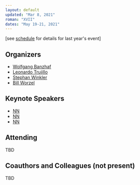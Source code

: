 ```yaml
---
layout: default
updated: "Mar 8, 2021"
roman: "XVII"
dates: "May 19-21, 2021"
---
```

\[see [schedule](schedule.html) for details for last year's event]

## Organizers

- [Wolfgang Banzhaf](http://www.cse.msu.edu/~banzhafw/)
- [Leonardo Trujillo](https://www.researchgate.net/lab/Leonardo-Trujillo-Lab)
- [Stephan Winkler](http://bioinformatics.fh-hagenberg.at/site/index.php?id=36)
- [Bill Worzel](https://www.spartaninnovations.org/bill-worzel)



## Keynote Speakers

- [NN](https://)
- [NN](https://)
- [NN](https://)

## Attending

TBD



## Coauthors and Colleagues (not present)

TBD
